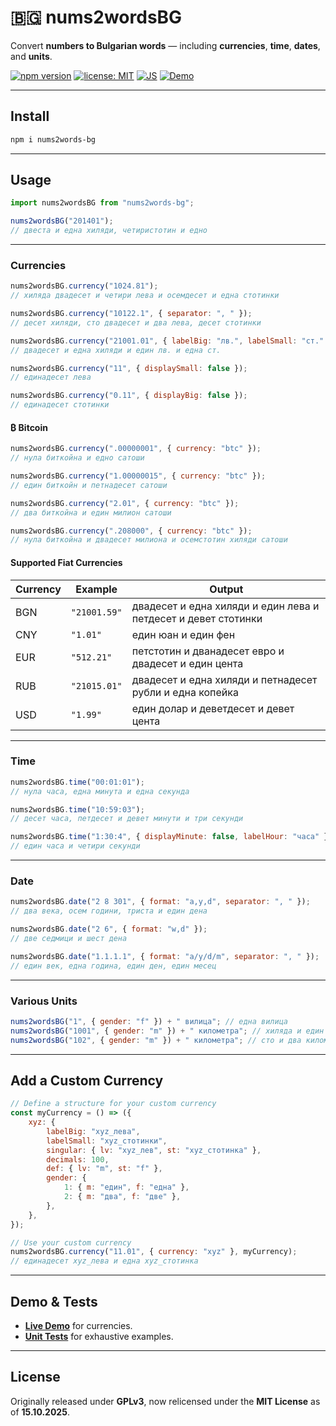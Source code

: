 # 🇧🇬 nums2wordsBG

Convert **numbers to Bulgarian words** — including **currencies**, **time**, **dates**, and **units**.

[![npm version](https://img.shields.io/npm/v/nums2words-bg.svg?color=007acc)](https://www.npmjs.com/package/nums2words-bg)
[![license: MIT](https://img.shields.io/badge/license-MIT-green.svg)](./LICENSE)
[![JS](https://img.shields.io/badge/Vanilla-JS-F7DF1E.svg)](#)
[![Demo](https://img.shields.io/badge/demo-online-blue.svg)](https://vidul-nikolaev-petrov.github.io/nums2wordsBG)

---

## Install

```bash
npm i nums2words-bg
```

---

## Usage

```javascript
import nums2wordsBG from "nums2words-bg";

nums2wordsBG("201401");
// двеста и една хиляди, четиристотин и едно
```

---

### Currencies

```javascript
nums2wordsBG.currency("1024.81");
// хиляда двадесет и четири лева и осемдесет и една стотинки

nums2wordsBG.currency("10122.1", { separator: ", " });
// десет хиляди, сто двадесет и два лева, десет стотинки

nums2wordsBG.currency("21001.01", { labelBig: "лв.", labelSmall: "ст." });
// двадесет и една хиляди и един лв. и една ст.

nums2wordsBG.currency("11", { displaySmall: false });
// единадесет лева

nums2wordsBG.currency("0.11", { displayBig: false });
// единадесет стотинки
```

#### ₿ Bitcoin

```javascript
nums2wordsBG.currency(".00000001", { currency: "btc" });
// нула биткойна и едно сатоши

nums2wordsBG.currency("1.00000015", { currency: "btc" });
// един биткойн и петнадесет сатоши

nums2wordsBG.currency("2.01", { currency: "btc" });
// два биткойна и един милион сатоши

nums2wordsBG.currency(".208000", { currency: "btc" });
// нула биткойна и двадесет милиона и осемстотин хиляди сатоши
```

#### Supported Fiat Currencies

| Currency | Example      | Output                                                         |
| -------- | ------------ | -------------------------------------------------------------- |
| BGN      | `"21001.59"` | двадесет и една хиляди и един лева и петдесет и девет стотинки |
| CNY      | `"1.01"`     | един юан и един фен                                            |
| EUR      | `"512.21"`   | петстотин и дванадесет евро и двадесет и един цента            |
| RUB      | `"21015.01"` | двадесет и една хиляди и петнадесет рубли и една копейка       |
| USD      | `"1.99"`     | един долар и деветдесет и девет цента                          |

---

### Time

```javascript
nums2wordsBG.time("00:01:01");
// нула часа, една минута и една секунда

nums2wordsBG.time("10:59:03");
// десет часа, петдесет и девет минути и три секунди

nums2wordsBG.time("1:30:4", { displayMinute: false, labelHour: "часа" });
// един часа и четири секунди
```

---

### Date

```javascript
nums2wordsBG.date("2 8 301", { format: "a,y,d", separator: ", " });
// два века, осем години, триста и един дена

nums2wordsBG.date("2 6", { format: "w,d" });
// две седмици и шест дена

nums2wordsBG.date("1.1.1.1", { format: "a/y/d/m", separator: ", " });
// един век, една година, един ден, един месец
```

---

### Various Units

```javascript
nums2wordsBG("1", { gender: "f" }) + " вилица"; // една вилица
nums2wordsBG("1001", { gender: "m" }) + " километра"; // хиляда и един километра
nums2wordsBG("102", { gender: "m" }) + " километра"; // сто и два километра
```

---

## Add a Custom Currency

```javascript
// Define a structure for your custom currency
const myCurrency = () => ({
    xyz: {
        labelBig: "xyz_лева",
        labelSmall: "xyz_стотинки",
        singular: { lv: "xyz_лев", st: "xyz_стотинка" },
        decimals: 100,
        def: { lv: "m", st: "f" },
        gender: {
            1: { m: "един", f: "една" },
            2: { m: "два", f: "две" },
        },
    },
});

// Use your custom currency
nums2wordsBG.currency("11.01", { currency: "xyz" }, myCurrency);
// единадесет xyz_лева и една xyz_стотинка
```

---

## Demo & Tests

-   [**Live Demo**](https://vidul-nikolaev-petrov.github.io/nums2wordsBG) for currencies.
-   [**Unit Tests**](https://github.com/vidul-nikolaev-petrov/nums2wordsBG/tree/main/spec) for exhaustive examples.

---

## License

Originally released under **GPLv3**, now relicensed under the **MIT License** as of **15.10.2025**.
